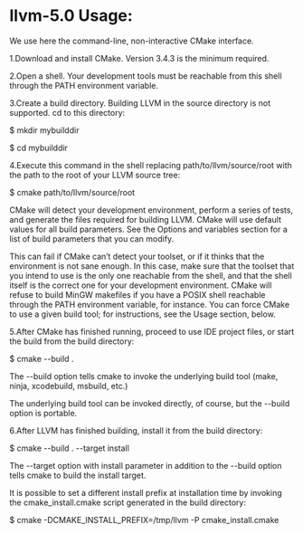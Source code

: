 # llvm-5.0 Usage:
We use here the command-line, non-interactive CMake interface.

1.Download and install CMake. Version 3.4.3 is the minimum required.

2.Open a shell. Your development tools must be reachable from this shell through the PATH environment variable.

3.Create a build directory. Building LLVM in the source directory is not supported. cd to this directory:

$ mkdir mybuilddir

$ cd mybuilddir

4.Execute this command in the shell replacing path/to/llvm/source/root with the path to the root of your LLVM source tree:

$ cmake path/to/llvm/source/root

CMake will detect your development environment, perform a series of tests, and generate the files required for building LLVM. CMake will use default values for all build parameters. See the Options and variables section for a list of build parameters that you can modify.

This can fail if CMake can’t detect your toolset, or if it thinks that the environment is not sane enough. In this case, make sure that the toolset that you intend to use is the only one reachable from the shell, and that the shell itself is the correct one for your development environment. CMake will refuse to build MinGW makefiles if you have a POSIX shell reachable through the PATH environment variable, for instance. You can force CMake to use a given build tool; for instructions, see the Usage section, below.

5.After CMake has finished running, proceed to use IDE project files, or start the build from the build directory:

$ cmake --build .

The --build option tells cmake to invoke the underlying build tool (make, ninja, xcodebuild, msbuild, etc.)

The underlying build tool can be invoked directly, of course, but the --build option is portable.

6.After LLVM has finished building, install it from the build directory:

$ cmake --build . --target install

The --target option with install parameter in addition to the --build option tells cmake to build the install target.

It is possible to set a different install prefix at installation time by invoking the cmake_install.cmake script generated in the build directory:

$ cmake -DCMAKE_INSTALL_PREFIX=/tmp/llvm -P cmake_install.cmake

